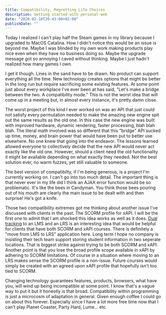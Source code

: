```yaml
---
title: Compatibility, Regretting Life Choices
description: Getting started with personal-web
date: "2020-02-18T20:43:00+02:00"
publishDate: ""
---
```


Today I realized I can't play half the Steam games in my library because I upgraded to MacOS Catalina. How I didn't notice this would be an issue is beyond me. Maybe I was blinded by my own work making products play nice even when they have no business doing so. Maybe the upgrade message got so annoying I caved without thinking. Maybe I just hadn't realized how many games I own. 

I get it though. Lines in the sand have to be drawn. No product can support everything all the time. New technology creates options that might be better in the long run but require sacrificing some existing features. At some point just about every workplace I've ever been at has said, "Let's make a bridge between the two. A compatibility mode." This is not the worst idea that will come up in a meeting but, in almost every instance, it's pretty damn close.

The worst project of this kind I ever worked on was an API that just could not satisfy every permutation needed to make the amazing new engine spit out the same results as the old one. In this case the new engine was built with improved hardware, dynamic rendering, faster processing, blah blah blah. The literal math involved was so different that this "bridge" API sucked up time, money, and brain power that would have been put to better use elsewhere. No one knew that going into the endeavor. The lessons learned allowed everyone to collectively decide that the new API would never act exactly like the old one. However, should a client need the old functionality it might be available depending on what exactly they needed. Not the best solution ever, no warm fuzzes, yet still valuable to someone.

The best version of compatibilty, if I'm being generous, is a project I'm currently working on. I can't go into too much detail. The important thing is that never ever in my life did I think an AJAX error function would be so problematic. It's like the bees in Candyman. You think those bees pouring out of his mouth are clearly the main issue to be dealt with and then surprise! He's got a knife.

Those two compatibility extremes got me thinking about another issue I've discussed with clients in the past. The SCORM profile for xAPI. I will be the first one to admit that I am shocked this idea works as well as it does. [Dual tracking](http://adlnet.github.io/xAPI-SCORM-Profile/dev/dual-track.html) to an LMS and an LRS is an interesting idea that would be helpful for clients that have both SCORM and xAPI courses. There is definitely a "move from LMS to LRS" application here. Long term I hope no company is insisting their tech team support storing student information in two seperate locations. That is biggest strike against trying to be both SCORM and xAPI. Another point is that you lose the broad profile scope available in xAPI by adhering to SCORM limitations. Of course in a situation where moving to an LRS makes sense the SCORM profile is a non-issue. Future courses would simply be created with an agreed upon xAPI profile that hopefully isn't too tied to SCORM. 

Changing technology guarantees features, products, browsers, what have you, will wind up being incompatible at some point. I know that's a vague way to put it but it honestly is that broad. Compatibility within programming is just a microcosm of adaptation in general. Given enough coffee I could go on about this forever. Especially since I have a lot more free time now that I can't play Planet Coaster, Party Hard, Lume... etc. 

<!--more-->

